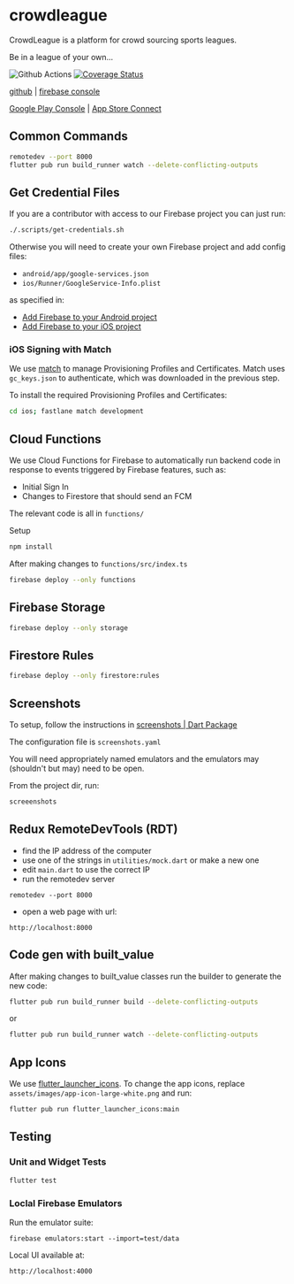 # crowdleague

CrowdLeague is a platform for crowd sourcing sports leagues. 

Be in a league of your own...

![Github Actions](https://github.com/nickmeinhold/crowdleague/workflows/Github%20Actions/badge.svg)
[![Coverage Status](https://coveralls.io/repos/github/crowdleague/crowdleague/badge.svg?branch=dev)](https://coveralls.io/github/crowdleague/crowdleague?branch=dev)

[github](https://github.com/nickmeinhold/crowdleague_public) | [firebase console](https://console.firebase.google.com/u/0/project/crowdleague1/overview)

[Google Play Console](https://play.google.com/apps/publish/?account=6095168526928626772#AppDashboardPlace:p=tmp.06172670794154685202.1586081744174.6623537&appid=4973683335528364155) | [App Store Connect](https://appstoreconnect.apple.com/WebObjects/iTunesConnect.woa/ra/ng/app/1506440961)

## Common Commands 

```sh
remotedev --port 8000
flutter pub run build_runner watch --delete-conflicting-outputs
```

## Get Credential Files

If you are a contributor with access to our Firebase project you can just run: 
```sh
./.scripts/get-credentials.sh
```

Otherwise you will need to create your own Firebase project and add config files:

- `android/app/google-services.json`
- `ios/Runner/GoogleService-Info.plist`

as specified in:

- [Add Firebase to your Android project](https://firebase.google.com/docs/android/setup) 
- [Add Firebase to your iOS project](https://firebase.google.com/docs/ios/setup)

### iOS Signing with Match

We use [match](https://docs.fastlane.tools/actions/match/) to manage Provisioning Profiles and Certificates. Match uses `gc_keys.json` to authenticate, which was downloaded in the previous step.

To install the required Provisioning Profiles and Certificates:

```sh
cd ios; fastlane match development
```

## Cloud Functions

We use Cloud Functions for Firebase to automatically run backend code in response to events triggered by Firebase features, such as:

- Initial Sign In
- Changes to Firestore that should send an FCM

The relevant code is all in `functions/`

Setup

```sh
npm install
```

After making changes to `functions/src/index.ts`

```sh
firebase deploy --only functions
```

## Firebase Storage 

```sh
firebase deploy --only storage
```

## Firestore Rules 

```sh
firebase deploy --only firestore:rules
```

## Screenshots 

To setup, follow the instructions in [screenshots | Dart Package](https://pub.dev/packages/screenshots) 

The configuration file is `screenshots.yaml`

You will need appropriately named emulators and the emulators may (shouldn't but may) need to be open.

From the project dir, run: 

```sh
screeenshots
```

## Redux RemoteDevTools (RDT)

- find the IP address of the computer 
- use one of the strings in `utilities/mock.dart` or make a new one 
- edit `main.dart` to use the correct IP 
- run the remotedev server

```
remotedev --port 8000
```

- open a web page with url:

```
http://localhost:8000
```

## Code gen with built_value 

After making changes to built_value classes run the builder to generate the new code:

```sh
flutter pub run build_runner build --delete-conflicting-outputs
```
or 
```sh
flutter pub run build_runner watch --delete-conflicting-outputs
```

## App Icons 

We use [flutter_launcher_icons](https://github.com/fluttercommunity/flutter_launcher_icons). To change the app icons, replace `assets/images/app-icon-large-white.png` and run: 

```sh
flutter pub run flutter_launcher_icons:main
```

## Testing 

### Unit and Widget Tests 

```sh
flutter test
```

### Loclal Firebase Emulators 

Run the emulator suite: 
```
firebase emulators:start --import=test/data
```

Local UI available at: 
```
http://localhost:4000
```
